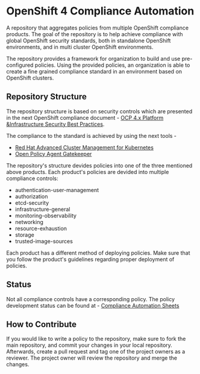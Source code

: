 # OpenShift 4 Compliance Automation
A repository that aggregates policies from multiple OpenShift compliance products. The goal of the repository is to help achieve compliance with global OpenShift security standards, both in standalone OpenShift environments, and in multi cluster OpenShift environments.

The repository provides a framework for organization to build and use pre-configured policies. Using the provided policies, an organization is able to create a fine grained compliance standard in an environment based on OpenShift clusters.

## Repository Structure
The repository structure is based on security controls which are presented in the next OpenShift compliance document - [OCP 4.x Platform &Infrastructure Security Best Practices](https://github.com/rhilconsultants/openshift/blob/master/featureReference/Red%20Hat%20Openshift%204.x%20Security%20Best%20Practices%20-%20Public%20Edition%20-%20Final%20v2%20(2).pdf).

The compliance to the standard is achieved by using the next tools -
- [Red Hat Advanced Cluster Management for Kubernetes](https://github.com/open-cluster-management)
- [Open Policy Agent Gatekeeper](https://github.com/open-policy-agent/gatekeeper)

The repository's structure devides policies into one of the three mentioned above products. Each product's policies are devided into multiple compliance controls:
- authentication-user-management
- authorization
- etcd-security 
- infrastructure-general
- monitoring-observability
- networking 
- resource-exhaustion
- storage
- trusted-image-sources

Each product has a different method of deploying policies. Make sure that you follow the product's guidelines regarding proper deployment of policies.

## Status
Not all compliance controls have a corresponding policy. The policy development status can be found at - [Compliance Automation Sheets](https://docs.google.com/spreadsheets/d/1vhtWJYgvbVlW58D-jL9s-iBA56aT3m9Sf_qnME9gDyw/edit?usp=sharing)

## How to Contribute
If you would like to write a policy to the repository, make sure to fork the main repository, and commit your changes in your local repository. Afterwards, create a pull request and tag one of the project owners as a reviewer. The project owner will review the repository and merge the changes.

